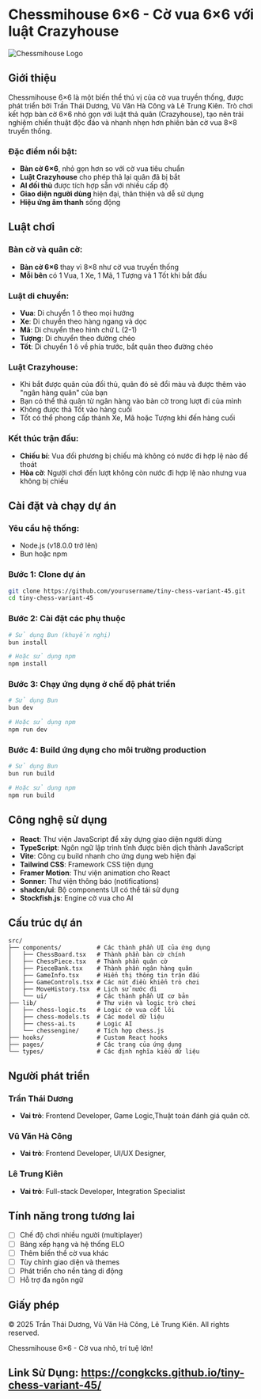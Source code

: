# Chessmihouse 6×6 - Cờ vua 6×6 với luật Crazyhouse

![Chessmihouse Logo](./public/favicon.ico)

## Giới thiệu

Chessmihouse 6×6 là một biến thể thú vị của cờ vua truyền thống, được phát triển bởi Trần Thái Dương, Vũ Văn Hà Công và Lê Trung Kiên. Trò chơi kết hợp bàn cờ 6×6 nhỏ gọn với luật thả quân (Crazyhouse), tạo nên trải nghiệm chiến thuật độc đáo và nhanh nhẹn hơn phiên bản cờ vua 8×8 truyền thống.

### Đặc điểm nổi bật:
- **Bàn cờ 6×6**, nhỏ gọn hơn so với cờ vua tiêu chuẩn
- **Luật Crazyhouse** cho phép thả lại quân đã bị bắt
- **AI đối thủ** được tích hợp sẵn với nhiều cấp độ
- **Giao diện người dùng** hiện đại, thân thiện và dễ sử dụng
- **Hiệu ứng âm thanh** sống động

## Luật chơi

### Bàn cờ và quân cờ:
- **Bàn cờ 6×6** thay vì 8×8 như cờ vua truyền thống
- **Mỗi bên** có 1 Vua, 1 Xe, 1 Mã, 1 Tượng và 1 Tốt khi bắt đầu

### Luật di chuyển:
- **Vua**: Di chuyển 1 ô theo mọi hướng
- **Xe**: Di chuyển theo hàng ngang và dọc
- **Mã**: Di chuyển theo hình chữ L (2-1)
- **Tượng**: Di chuyển theo đường chéo
- **Tốt**: Di chuyển 1 ô về phía trước, bắt quân theo đường chéo

### Luật Crazyhouse:
- Khi bắt được quân của đối thủ, quân đó sẽ đổi màu và được thêm vào "ngân hàng quân" của bạn
- Bạn có thể thả quân từ ngân hàng vào bàn cờ trong lượt đi của mình
- Không được thả Tốt vào hàng cuối
- Tốt có thể phong cấp thành Xe, Mã hoặc Tượng khi đến hàng cuối

### Kết thúc trận đấu:
- **Chiếu bí**: Vua đối phương bị chiếu mà không có nước đi hợp lệ nào để thoát
- **Hòa cờ**: Người chơi đến lượt không còn nước đi hợp lệ nào nhưng vua không bị chiếu

## Cài đặt và chạy dự án

### Yêu cầu hệ thống:
- Node.js (v18.0.0 trở lên)
- Bun hoặc npm

### Bước 1: Clone dự án
```bash
git clone https://github.com/yourusername/tiny-chess-variant-45.git
cd tiny-chess-variant-45
```

### Bước 2: Cài đặt các phụ thuộc
```bash
# Sử dụng Bun (khuyến nghị)
bun install

# Hoặc sử dụng npm
npm install
```

### Bước 3: Chạy ứng dụng ở chế độ phát triển
```bash
# Sử dụng Bun
bun dev

# Hoặc sử dụng npm
npm run dev
```

### Bước 4: Build ứng dụng cho môi trường production
```bash
# Sử dụng Bun
bun run build

# Hoặc sử dụng npm
npm run build
```

## Công nghệ sử dụng

- **React**: Thư viện JavaScript để xây dựng giao diện người dùng
- **TypeScript**: Ngôn ngữ lập trình tĩnh được biên dịch thành JavaScript
- **Vite**: Công cụ build nhanh cho ứng dụng web hiện đại
- **Tailwind CSS**: Framework CSS tiện dụng
- **Framer Motion**: Thư viện animation cho React
- **Sonner**: Thư viện thông báo (notifications)
- **shadcn/ui**: Bộ components UI có thể tái sử dụng
- **Stockfish.js**: Engine cờ vua cho AI

## Cấu trúc dự án

```
src/
├── components/          # Các thành phần UI của ứng dụng
│   ├── ChessBoard.tsx   # Thành phần bàn cờ chính
│   ├── ChessPiece.tsx   # Thành phần quân cờ
│   ├── PieceBank.tsx    # Thành phần ngân hàng quân
│   ├── GameInfo.tsx     # Hiển thị thông tin trận đấu
│   ├── GameControls.tsx # Các nút điều khiển trò chơi
│   ├── MoveHistory.tsx  # Lịch sử nước đi
│   └── ui/              # Các thành phần UI cơ bản
├── lib/                 # Thư viện và logic trò chơi
│   ├── chess-logic.ts   # Logic cờ vua cốt lõi
│   ├── chess-models.ts  # Các model dữ liệu
│   ├── chess-ai.ts      # Logic AI
│   └── chessengine/     # Tích hợp chess.js
├── hooks/               # Custom React hooks
├── pages/               # Các trang của ứng dụng
└── types/               # Các định nghĩa kiểu dữ liệu
```

## Người phát triển

### Trần Thái Dương
- **Vai trò**: Frontend Developer, Game Logic,Thuật toán đánh giá quân cờ.


### Vũ Văn Hà Công
- **Vai trò**: Frontend Developer, UI/UX Designer,

### Lê Trung Kiên
- **Vai trò**: Full-stack Developer, Integration Specialist

## Tính năng trong tương lai

- [ ] Chế độ chơi nhiều người (multiplayer)
- [ ] Bảng xếp hạng và hệ thống ELO
- [ ] Thêm biến thể cờ vua khác
- [ ] Tùy chỉnh giao diện và themes
- [ ] Phát triển cho nền tảng di động
- [ ] Hỗ trợ đa ngôn ngữ

## Giấy phép

© 2025 Trần Thái Dương, Vũ Văn Hà Công, Lê Trung Kiên. All rights reserved.


Chessmihouse 6×6 - Cờ vua nhỏ, trí tuệ lớn!
## Link Sử Dụng:  https://congkcks.github.io/tiny-chess-variant-45/
